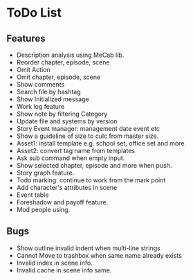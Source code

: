 ToDo List
====

## Features

* Description analysis using MeCab lib.
* Reorder chapter, episode, scene
* Omit Action
* Omit chapter, episode, scene
* Show comments
* Search file by hashtag
* Show Initialized message
* Work log feature
* Show note by filtering Category
* Update file and systems by version
* Story Event manager: management date event etc
* Show a guideline of size to culc from master size.
* Asset1: install template e.g. school set, office set and more.
* Asset2: convert tag name from templates
* Ask sub command when empty input.
* Show selected chapter, episode and more when push.
* Story graph feature.
* Todo marking: continue to work from the mark point
* Add character's attributes in scene
* Event table
* Foreshadow and payoff feature.
* Mod people using.

## Bugs

* Show outline invalid indent when multi-line strings
* Cannot Move to trashbox when same name already exists
* Invalid index in scene info.
* Invalid cache in scene info same.

